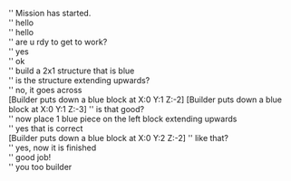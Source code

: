 '<Builder>' Mission has started.<br>
'<Architect>' hello<br>
'<Builder>' hello<br>
'<Architect>' are u rdy to get to work?<br>
'<Builder>' yes<br>
'<Architect>' ok<br>
'<Architect>' build a 2x1 structure that is blue<br>
'<Builder>' is the structure extending upwards?<br>
'<Architect>' no, it goes across<br>
[Builder puts down a blue block at X:0 Y:1 Z:-2]
[Builder puts down a blue block at X:0 Y:1 Z:-3]
'<Builder>' is that good?<br>
'<Architect>' now place 1 blue piece on the left block extending upwards<br>
'<Architect>' yes that is correct<br>
[Builder puts down a blue block at X:0 Y:2 Z:-2]
'<Builder>' like that?<br>
'<Architect>' yes, now it is finished<br>
'<Builder>' good job!<br>
'<Architect>' you too builder<br>

